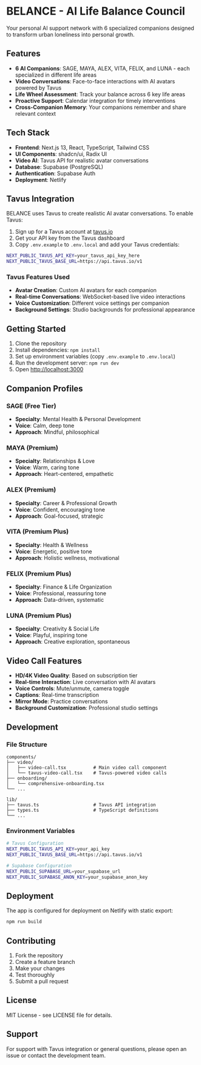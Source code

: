 # BELANCE - AI Life Balance Council

Your personal AI support network with 6 specialized companions designed to transform urban loneliness into personal growth.

## Features

- **6 AI Companions**: SAGE, MAYA, ALEX, VITA, FELIX, and LUNA - each specialized in different life areas
- **Video Conversations**: Face-to-face interactions with AI avatars powered by Tavus
- **Life Wheel Assessment**: Track your balance across 6 key life areas
- **Proactive Support**: Calendar integration for timely interventions
- **Cross-Companion Memory**: Your companions remember and share relevant context

## Tech Stack

- **Frontend**: Next.js 13, React, TypeScript, Tailwind CSS
- **UI Components**: shadcn/ui, Radix UI
- **Video AI**: Tavus API for realistic avatar conversations
- **Database**: Supabase (PostgreSQL)
- **Authentication**: Supabase Auth
- **Deployment**: Netlify

## Tavus Integration

BELANCE uses Tavus to create realistic AI avatar conversations. To enable Tavus:

1. Sign up for a Tavus account at [tavus.io](https://tavus.io)
2. Get your API key from the Tavus dashboard
3. Copy `.env.example` to `.env.local` and add your Tavus credentials:

```bash
NEXT_PUBLIC_TAVUS_API_KEY=your_tavus_api_key_here
NEXT_PUBLIC_TAVUS_BASE_URL=https://api.tavus.io/v1
```

### Tavus Features Used

- **Avatar Creation**: Custom AI avatars for each companion
- **Real-time Conversations**: WebSocket-based live video interactions
- **Voice Customization**: Different voice settings per companion
- **Background Settings**: Studio backgrounds for professional appearance

## Getting Started

1. Clone the repository
2. Install dependencies: `npm install`
3. Set up environment variables (copy `.env.example` to `.env.local`)
4. Run the development server: `npm run dev`
5. Open [http://localhost:3000](http://localhost:3000)

## Companion Profiles

### SAGE (Free Tier)
- **Specialty**: Mental Health & Personal Development
- **Voice**: Calm, deep tone
- **Approach**: Mindful, philosophical

### MAYA (Premium)
- **Specialty**: Relationships & Love
- **Voice**: Warm, caring tone
- **Approach**: Heart-centered, empathetic

### ALEX (Premium)
- **Specialty**: Career & Professional Growth
- **Voice**: Confident, encouraging tone
- **Approach**: Goal-focused, strategic

### VITA (Premium Plus)
- **Specialty**: Health & Wellness
- **Voice**: Energetic, positive tone
- **Approach**: Holistic wellness, motivational

### FELIX (Premium Plus)
- **Specialty**: Finance & Life Organization
- **Voice**: Professional, reassuring tone
- **Approach**: Data-driven, systematic

### LUNA (Premium Plus)
- **Specialty**: Creativity & Social Life
- **Voice**: Playful, inspiring tone
- **Approach**: Creative exploration, spontaneous

## Video Call Features

- **HD/4K Video Quality**: Based on subscription tier
- **Real-time Interaction**: Live conversation with AI avatars
- **Voice Controls**: Mute/unmute, camera toggle
- **Captions**: Real-time transcription
- **Mirror Mode**: Practice conversations
- **Background Customization**: Professional studio settings

## Development

### File Structure

```
components/
├── video/
│   ├── video-call.tsx          # Main video call component
│   └── tavus-video-call.tsx    # Tavus-powered video calls
├── onboarding/
│   └── comprehensive-onboarding.tsx
└── ...

lib/
├── tavus.ts                    # Tavus API integration
├── types.ts                    # TypeScript definitions
└── ...
```

### Environment Variables

```bash
# Tavus Configuration
NEXT_PUBLIC_TAVUS_API_KEY=your_api_key
NEXT_PUBLIC_TAVUS_BASE_URL=https://api.tavus.io/v1

# Supabase Configuration
NEXT_PUBLIC_SUPABASE_URL=your_supabase_url
NEXT_PUBLIC_SUPABASE_ANON_KEY=your_supabase_anon_key
```

## Deployment

The app is configured for deployment on Netlify with static export:

```bash
npm run build
```

## Contributing

1. Fork the repository
2. Create a feature branch
3. Make your changes
4. Test thoroughly
5. Submit a pull request

## License

MIT License - see LICENSE file for details.

## Support

For support with Tavus integration or general questions, please open an issue or contact the development team.